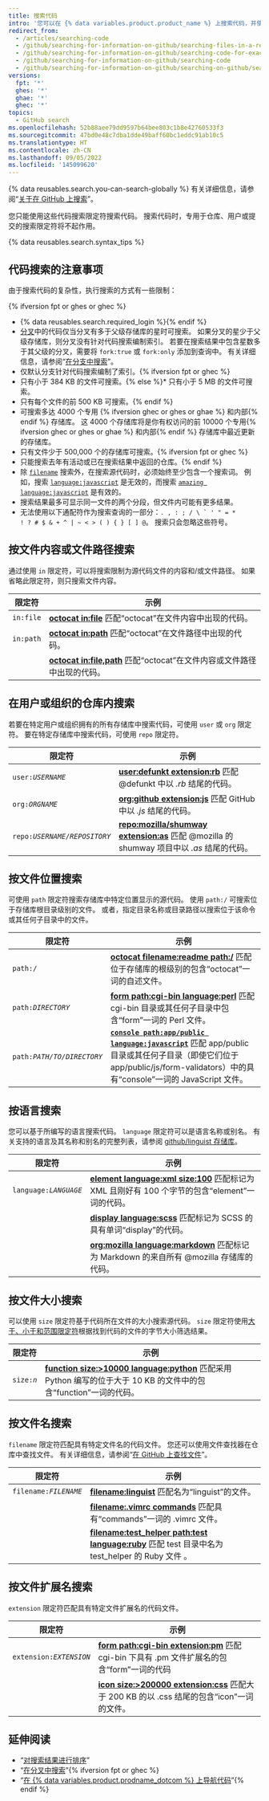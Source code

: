 ```yaml
---
title: 搜索代码
intro: '您可以在 {% data variables.product.product_name %} 上搜索代码，并使用这些代码搜索限定符的任意组合缩小结果范围。'
redirect_from:
  - /articles/searching-code
  - /github/searching-for-information-on-github/searching-files-in-a-repository-for-exact-matches
  - /github/searching-for-information-on-github/searching-code-for-exact-matches
  - /github/searching-for-information-on-github/searching-code
  - /github/searching-for-information-on-github/searching-on-github/searching-code
versions:
  fpt: '*'
  ghes: '*'
  ghae: '*'
  ghec: '*'
topics:
  - GitHub search
ms.openlocfilehash: 52b88aee79dd9597b64bee803c1b8e42760533f3
ms.sourcegitcommit: 47bd0e48c7dba1dde49baff60bc1eddc91ab10c5
ms.translationtype: HT
ms.contentlocale: zh-CN
ms.lasthandoff: 09/05/2022
ms.locfileid: '145099620'
---
```

{% data reusables.search.you-can-search-globally %} 有关详细信息，请参阅“[关于在 GitHub 上搜索](/search-github/getting-started-with-searching-on-github/about-searching-on-github)”。

您只能使用这些代码搜索限定符搜索代码。 搜索代码时，专用于仓库、用户或提交的搜索限定符将不起作用。

{% data reusables.search.syntax_tips %}

## 代码搜索的注意事项

由于搜索代码的复杂性，执行搜索的方式有一些限制：

{% ifversion fpt or ghes or ghec %}
- {% data reusables.search.required_login %}{% endif %}
- [分叉](/pull-requests/collaborating-with-pull-requests/working-with-forks/about-forks)中的代码仅当分叉有多于父级存储库的星时可搜索。 如果分叉的星少于父级存储库，则分叉没有针对代码搜索编制索引。 若要在搜索结果中包含星数多于其父级的分叉，需要将 `fork:true` 或 `fork:only` 添加到查询中。 有关详细信息，请参阅“[在分支中搜索](/search-github/searching-on-github/searching-in-forks)”。
- 仅默认分支针对代码搜索编制了索引。{% ifversion fpt or ghec %}
- 只有小于 384 KB 的文件可搜索。{% else %}* 只有小于 5 MB 的文件可搜索。
- 只有每个文件的前 500 KB 可搜索。{% endif %}
- 可搜索多达 4000 个专用 {% ifversion ghec or ghes or ghae %} 和内部{% endif %} 存储库。 这 4000 个存储库将是你有权访问的前 10000 个专用{% ifversion ghec or ghes or ghae %} 和内部{% endif %} 存储库中最近更新的存储库。
- 只有文件少于 500,000 个的存储库可搜索。{% ifversion fpt or ghec %}
- 只能搜索去年有活动或已在搜索结果中返回的仓库。{% endif %}
- 除 [`filename`](#search-by-filename) 搜索外，在搜索源代码时，必须始终至少包含一个搜索词。 例如，搜索 [`language:javascript`](https://github.com/search?utf8=%E2%9C%93&q=language%3Ajavascript&type=Code&ref=searchresults) 是无效的，而搜索 [`amazing language:javascript`](https://github.com/search?utf8=%E2%9C%93&q=amazing+language%3Ajavascript&type=Code&ref=searchresults) 是有效的。
- 搜索结果最多可显示同一文件的两个分段，但文件内可能有更多结果。
- 无法使用以下通配符作为搜索查询的一部分：<code>. , : ; / \ ` ' " = * ! ? # $ & + ^ | ~ < > ( ) { } [ ] @</code>。 搜索只会忽略这些符号。

## 按文件内容或文件路径搜索

通过使用 `in` 限定符，可以将搜索限制为源代码文件的内容和/或文件路径。 如果省略此限定符，则只搜索文件内容。

| 限定符  | 示例
| ------------- | -------------
| `in:file` | [**octocat in:file**](https://github.com/search?q=octocat+in%3Afile&type=Code) 匹配“octocat”在文件内容中出现的代码。
| `in:path` | [**octocat in:path**](https://github.com/search?q=octocat+in%3Apath&type=Code) 匹配“octocat”在文件路径中出现的代码。
| | [**octocat in:file,path**](https://github.com/search?q=octocat+in%3Afile%2Cpath&type=Code) 匹配“octocat”在文件内容或文件路径中出现的代码。

## 在用户或组织的仓库内搜索

若要在特定用户或组织拥有的所有存储库中搜索代码，可使用 `user` 或 `org` 限定符。 要在特定存储库中搜索代码，可使用 `repo` 限定符。

| 限定符  | 示例
| ------------- | -------------
| <code>user:<em>USERNAME</em></code> | [**user:defunkt extension:rb**](https://github.com/search?q=user%3Agithub+extension%3Arb&type=Code) 匹配 @defunkt 中以 <em>.rb</em> 结尾的代码。
| <code>org:<em>ORGNAME</em></code> |[**org:github extension:js**](https://github.com/search?utf8=%E2%9C%93&q=org%3Agithub+extension%3Ajs&type=Code) 匹配 GitHub 中以 <em>.js</em> 结尾的代码。
| <code>repo:<em>USERNAME/REPOSITORY</em></code> | [**repo:mozilla/shumway extension:as**](https://github.com/search?q=repo%3Amozilla%2Fshumway+extension%3Aas&type=Code) 匹配 @mozilla 的 shumway 项目中以 <em>.as</em> 结尾的代码。

## 按文件位置搜索

可使用 `path` 限定符搜索存储库中特定位置显示的源代码。 使用 `path:/` 可搜索位于存储库根目录级别的文件。 或者，指定目录名称或目录路径以搜索位于该命令或其任何子目录中的文件。

| 限定符  | 示例
| ------------- | -------------
| <code>path:/</code> | [**octocat filename:readme path:/**](https://github.com/search?utf8=%E2%9C%93&q=octocat+filename%3Areadme+path%3A%2F&type=Code) 匹配位于存储库的根级别的包含“octocat”一词的自述文件。
| <code>path:<em>DIRECTORY</em></code> | [**form path:cgi-bin language:perl**](https://github.com/search?q=form+path%3Acgi-bin+language%3Aperl&type=Code) 匹配 cgi-bin 目录或其任何子目录中包含“form”一词的 Perl 文件。
| <code>path:<em>PATH/TO/DIRECTORY</em></code> | [ **`console path:app/public language:javascript`**](https://github.com/search?q=console+path%3A%22app%2Fpublic%22+language%3Ajavascript&type=Code) 匹配 app/public 目录或其任何子目录（即使它们位于 app/public/js/form-validators）中的具有“console”一词的 JavaScript 文件。

## 按语言搜索

您可以基于所编写的语言搜索代码。 `language` 限定符可以是语言名称或别名。 有关支持的语言及其名称和别名的完整列表，请参阅 [github/linguist 存储库](https://github.com/github/linguist/blob/master/lib/linguist/languages.yml)。

| 限定符  | 示例
| ------------- | -------------
| <code>language:<em>LANGUAGE</em></code> | [**element language:xml size:100**](https://github.com/search?q=element+language%3Axml+size%3A100&type=Code) 匹配标记为 XML 且刚好有 100 个字节的包含“element”一词的代码。
| | [**display language:scss**](https://github.com/search?q=display+language%3Ascss&type=Code) 匹配标记为 SCSS 的具有单词“display”的代码。
| | [**org:mozilla language:markdown**](https://github.com/search?utf8=%E2%9C%93&q=org%3Amozilla+language%3Amarkdown&type=Code) 匹配标记为 Markdown 的来自所有 @mozilla 存储库的代码。

## 按文件大小搜索

可以使用 `size` 限定符基于代码所在文件的大小搜索源代码。 `size` 限定符使用[大于、小于和范围限定符](/search-github/getting-started-with-searching-on-github/understanding-the-search-syntax)根据找到代码的文件的字节大小筛选结果。

| 限定符  | 示例
| ------------- | -------------
| <code>size:<em>n</em></code> | [**function size:&gt;10000 language:python**](https://github.com/search?q=function+size%3A%3E10000+language%3Apython&type=Code) 匹配采用 Python 编写的位于大于 10 KB 的文件中的包含“function”一词的代码。

## 按文件名搜索

`filename` 限定符匹配具有特定文件名的代码文件。 您还可以使用文件查找器在仓库中查找文件。 有关详细信息，请参阅“[在 GitHub 上查找文件](/search-github/searching-on-github/finding-files-on-github)”。

| 限定符  | 示例
| ------------- | -------------
| <code>filename:<em>FILENAME</em></code> | [**filename:linguist**](https://github.com/search?utf8=%E2%9C%93&q=filename%3Alinguist&type=Code) 匹配名为“linguist”的文件。
| | [**filename:.vimrc commands**](https://github.com/search?q=filename%3A.vimrc+commands&type=Code) 匹配具有“commands”一词的 .vimrc 文件。
| | [**filename:test_helper path:test language:ruby**](https://github.com/search?q=minitest+filename%3Atest_helper+path%3Atest+language%3Aruby&type=Code) 匹配 test 目录中名为 test_helper 的 Ruby 文件 。

## 按文件扩展名搜索

`extension` 限定符匹配具有特定文件扩展名的代码文件。

| 限定符  | 示例
| ------------- | -------------
| <code>extension:<em>EXTENSION</em></code> | [**form path:cgi-bin extension:pm**](https://github.com/search?q=form+path%3Acgi-bin+extension%3Apm&type=Code) 匹配 cgi-bin 下具有 .pm 文件扩展名的包含“form”一词的代码
| | [**icon size:>200000 extension:css**](https://github.com/search?utf8=%E2%9C%93&q=icon+size%3A%3E200000+extension%3Acss&type=Code) 匹配大于 200 KB 的以 .css 结尾的包含“icon”一词的文件。

## 延伸阅读

- “[对搜索结果进行排序](/search-github/getting-started-with-searching-on-github/sorting-search-results/)”
- “[在分叉中搜索](/search-github/searching-on-github/searching-in-forks)”{% ifversion fpt or ghec %}
- “[在 {% data variables.product.prodname_dotcom %} 上导航代码](/github/managing-files-in-a-repository/navigating-code-on-github)”{% endif %}
